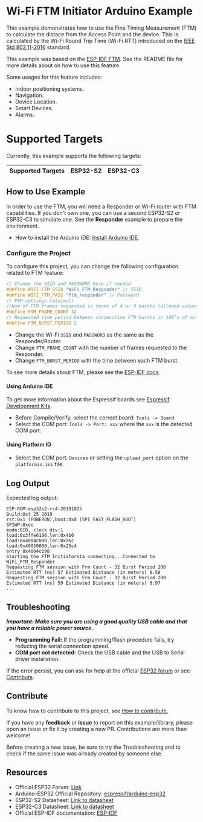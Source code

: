 # Wi-Fi FTM Initiator Arduino Example

This example demonstrates how to use the Fine Timing Measurement (FTM) to calculate the distace from the Access Point and the device. This is calculated by the Wi-Fi Round Trip Time (Wi-Fi RTT) introduced on the [IEEE Std 802.11-2016](https://en.wikipedia.org/wiki/IEEE_802.11mc) standard.

This example was based on the [ESP-IDF FTM](https://github.com/espressif/esp-idf/tree/master/examples/wifi/ftm). See the README file for more details about on how to use this feature.

Some usages for this feature includes:

* Indoor positioning systems.
* Navigation.
* Device Location.
* Smart Devices.
* Alarms.

# Supported Targets

Currently, this example supports the following targets:

| Supported Targets | ESP32-S2 | ESP32-C3 |
| ----------------- | -------- | -------- |

## How to Use Example

In order to use the FTM, you will need a Responder or Wi-Fi router with FTM capabilities. If you don't own one, you can use a second ESP32-S2 or ESP32-C3 to simulate one.
See the **Responder** example to prepare the environment.

* How to install the Arduino IDE: [Install Arduino IDE](https://github.com/espressif/arduino-esp32/tree/master/docs/arduino-ide).

### Configure the Project

To configure this project, you can change the following configuration related to FTM feature:

```c
// Change the SSID and PASSWORD here if needed
#define WIFI_FTM_SSID "WiFi_FTM_Responder" // SSID
#define WIFI_FTM_PASS "ftm_responder" // Password
// FTM settings (minimal)
//Num of FTM frames requested in terms of 4 or 8 bursts (allowed values - 0 (No pref), 16, 24, 32, 64)
#define FTM_FRAME_COUNT 32
// Requested time period between consecutive FTM bursts in 100’s of milliseconds
#define FTM_BURST_PERIOD 2
```

* Change the Wi-Fi `SSID` and `PASSWORD` as the same as the Responder/Router.
* Change `FTM_FRAME_COUNT` with the number of frames requested to the Responder.
* Change `FTM_BURST_PERIOD` with the time between each FTM burst.

To see more details about FTM, please see the [ESP-IDF docs](https://docs.espressif.com/projects/esp-idf/en/latest/esp32s2/api-reference/network/esp_wifi.html).

#### Using Arduino IDE

To get more information about the Espressif boards see [Espressif Development Kits](https://www.espressif.com/en/products/devkits).

* Before Compile/Verify, select the correct board: `Tools -> Board`.
* Select the COM port: `Tools -> Port: xxx` where the `xxx` is the detected COM port.

#### Using Platform IO

* Select the COM port: `Devices` or setting the `upload_port` option on the `platformio.ini` file.

## Log Output

Expected log output:

```
ESP-ROM:esp32s2-rc4-20191025
Build:Oct 25 2019
rst:0x1 (POWERON),boot:0x8 (SPI_FAST_FLASH_BOOT)
SPIWP:0xee
mode:DIO, clock div:1
load:0x3ffe6100,len:0x4b0
load:0x4004c000,len:0xa6c
load:0x40050000,len:0x25c4
entry 0x4004c198
Starting the FTM Initiatorsta connecting...Connected to WiFi_FTM_Responder
Requesting FTM session with Frm Count - 32 Burst Period 200
Estimated RTT (ns) 57 Estimated Distance (in meters) 8.58
Requesting FTM session with Frm Count - 32 Burst Period 200
Estimated RTT (ns) 59 Estimated Distance (in meters) 8.97
...
```

## Troubleshooting

***Important: Make sure you are using a good quality USB cable and that you have a reliable power source.***

* **Programming Fail:** If the programming/flash procedure fails, try reducing the serial connection speed.
* **COM port not detected:** Check the USB cable and the USB to Serial driver installation.

If the error persist, you can ask for help at the official [ESP32 forum](https://esp32.com) or see [Contribute](#contribute).

## Contribute

To know how to contribute to this project, see [How to contribute.](https://github.com/espressif/arduino-esp32/blob/master/CONTRIBUTING.rst)

If you have any **feedback** or **issue** to report on this example/library, please open an issue or fix it by creating a new PR. Contributions are more than welcome!

Before creating a new issue, be sure to try the Troubleshooting and to check if the same issue was already created by someone else.

## Resources

* Official ESP32 Forum: [Link](https://esp32.com)
* Arduino-ESP32 Official Repository: [espressif/arduino-esp32](https://github.com/espressif/arduino-esp32)
* ESP32-S2 Datasheet: [Link to datasheet](https://www.espressif.com/sites/default/files/documentation/esp32-s2_datasheet_en.pdf)
* ESP32-C3 Datasheet: [Link to datasheet](https://www.espressif.com/sites/default/files/documentation/esp32-c3_datasheet_en.pdf)
* Official ESP-IDF documentation: [ESP-IDF](https://idf.espressif.com)
